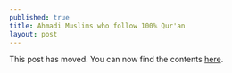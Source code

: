 ```yaml
---
published: true
title: Ahmadi Muslims who follow 100% Qur'an
layout: post
---
```

This post has moved. You can now find the contents [here](http://reasononfaith.com/post/146803010881/ahmadi-muslims-who-follow-100-quran).